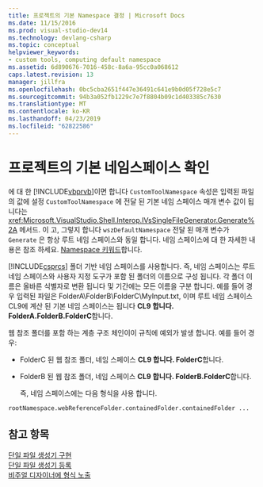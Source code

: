 ```yaml
---
title: 프로젝트의 기본 Namespace 결정 | Microsoft Docs
ms.date: 11/15/2016
ms.prod: visual-studio-dev14
ms.technology: devlang-csharp
ms.topic: conceptual
helpviewer_keywords:
- custom tools, computing default namespace
ms.assetid: 6d890676-7016-458c-8a6a-95cc0a068612
caps.latest.revision: 13
manager: jillfra
ms.openlocfilehash: 0bc5cba2651f447e36491c641e9b0d05f728e5c7
ms.sourcegitcommit: 94b3a052fb1229c7e7f8804b09c1d403385c7630
ms.translationtype: MT
ms.contentlocale: ko-KR
ms.lasthandoff: 04/23/2019
ms.locfileid: "62822586"
---
```

# <a name="determining-the-default-namespace-of-a-project"></a>프로젝트의 기본 네임스페이스 확인
에 대 한 [!INCLUDE[vbprvb](../includes/vbprvb-md.md)]이면 합니다 `CustomToolNamespace` 속성은 입력된 파일의 값에 설정 `CustomToolNamespace` 에 전달 된 기본 네임 스페이스 매개 변수 값이 됩니다는 <xref:Microsoft.VisualStudio.Shell.Interop.IVsSingleFileGenerator.Generate%2A> 메서드. 이 고, 그렇지 합니다 `wszDefaultNamespace` 전달 된 매개 변수가 `Generate` 은 항상 루트 네임 스페이스와 동일 합니다. 네임 스페이스에 대 한 자세한 내용은 참조 하세요. [Namespace 키워드](http://msdn.microsoft.com/library/091a66eb-b10d-4f54-9102-5ac0d4bdb84b)합니다.  
  
 [!INCLUDE[csprcs](../includes/csprcs-md.md)] 폴더 기반 네임 스페이스를 사용합니다. 즉, 네임 스페이스는 루트 네임 스페이스와 사용자 지정 도구가 포함 된 폴더의 이름으로 구성 됩니다. 각 폴더 이름은 올바른 식별자로 변환 됩니다 및 기간에는 모든 이름을 구분 합니다. 예를 들어 경우 입력된 파일은 FolderA\FolderB\FolderC\MyInput.txt, 이며 루트 네임 스페이스 CL9에 계산 된 기본 네임 스페이스는 됩니다 **CL9 합니다. FolderA.FolderB.FolderC**합니다.  
  
 웹 참조 폴더를 포함 하는 계층 구조 체인이이 규칙에 예외가 발생 합니다. 예를 들어 경우:  
  
- FolderC 된 웹 참조 폴더, 네임 스페이스 **CL9 합니다. FolderC**합니다.  
  
- FolderB 된 웹 참조 폴더, 네임 스페이스 **CL9 합니다. FolderB.FolderC**합니다.  
  
  즉, 네임 스페이스에는 다음 형식을 사용 합니다.  
  
```  
rootNamespace.webReferenceFolder.containedFolder.containedFolder ...  
```  
  
## <a name="see-also"></a>참고 항목  
 [단일 파일 생성기 구현](../extensibility/internals/implementing-single-file-generators.md)   
 [단일 파일 생성기 등록](../extensibility/internals/registering-single-file-generators.md)   
 [비주얼 디자이너에 형식 노출](../extensibility/internals/exposing-types-to-visual-designers.md)